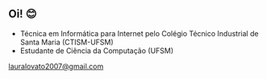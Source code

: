 ## Oi! :blush:

* Técnica em Informática para Internet pelo Colégio Técnico Industrial de Santa Maria (CTISM-UFSM)
* Estudante de Ciência da Computação (UFSM)

lauralovato2007@gmail.com 
